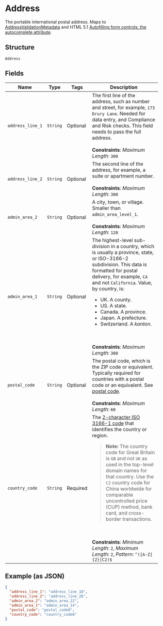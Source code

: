 
# Address

The portable international postal address. Maps to [AddressValidationMetadata](https://github.com/googlei18n/libaddressinput/wiki/AddressValidationMetadata) and HTML 5.1 [Autofilling form controls: the autocomplete attribute](https://www.w3.org/TR/html51/sec-forms.html#autofilling-form-controls-the-autocomplete-attribute).

## Structure

`Address`

## Fields

| Name | Type | Tags | Description |
|  --- | --- | --- | --- |
| `address_line_1` | `String` | Optional | The first line of the address, such as number and street, for example, `173 Drury Lane`. Needed for data entry, and Compliance and Risk checks. This field needs to pass the full address.<br><br>**Constraints**: *Maximum Length*: `300` |
| `address_line_2` | `String` | Optional | The second line of the address, for example, a suite or apartment number.<br><br>**Constraints**: *Maximum Length*: `300` |
| `admin_area_2` | `String` | Optional | A city, town, or village. Smaller than `admin_area_level_1`.<br><br>**Constraints**: *Maximum Length*: `120` |
| `admin_area_1` | `String` | Optional | The highest-level sub-division in a country, which is usually a province, state, or ISO-3166-2 subdivision. This data is formatted for postal delivery, for example, `CA` and not `California`. Value, by country, is:<ul><li>UK. A county.</li><li>US. A state.</li><li>Canada. A province.</li><li>Japan. A prefecture.</li><li>Switzerland. A *kanton*.</li></ul><br><br>**Constraints**: *Maximum Length*: `300` |
| `postal_code` | `String` | Optional | The postal code, which is the ZIP code or equivalent. Typically required for countries with a postal code or an equivalent. See [postal code](https://en.wikipedia.org/wiki/Postal_code).<br><br>**Constraints**: *Maximum Length*: `60` |
| `country_code` | `String` | Required | The [2-character ISO 3166-1 code](/api/rest/reference/country-codes/) that identifies the country or region.<blockquote><strong>Note:</strong> The country code for Great Britain is <code>GB</code> and not <code>UK</code> as used in the top-level domain names for that country. Use the `C2` country code for China worldwide for comparable uncontrolled price (CUP) method, bank card, and cross-border transactions.</blockquote><br><br>**Constraints**: *Minimum Length*: `2`, *Maximum Length*: `2`, *Pattern*: `^([A-Z]{2}\|C2)$` |

## Example (as JSON)

```json
{
  "address_line_1": "address_line_18",
  "address_line_2": "address_line_28",
  "admin_area_2": "admin_area_22",
  "admin_area_1": "admin_area_14",
  "postal_code": "postal_code0",
  "country_code": "country_code8"
}
```

